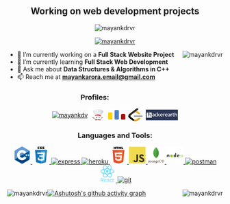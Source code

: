 <!-- <h1 align="center">Hi 👋, I'm Mayank Arora</h1> -->
<h2 align="center">Working on web development projects</h2>

<p align="center"> <img src="https://komarev.com/ghpvc/?username=mayankdrvr&label=Profile%20views&color=0e75b6&style=flat" alt="mayankdrvr" /> </p>

<p align="center"> <a href="https://github.com/ryo-ma/github-profile-trophy"><img src="https://github-profile-trophy.vercel.app/?username=mayankdrvr&theme=dracula&no-frame=true" alt="mayankdrvr" /></a> </p>

<img align="right"  height="100em" src="https://github-readme-stats.vercel.app/api/top-langs?username=mayankdrvr&show_icons=true&locale=en&layout=compact&theme=blue-green" alt="mayankdrvr" />

- 🔭 I’m currently working on a **Full Stack Website Project**
- 🌱 I’m currently learning **Full Stack Web Development** 
- 💬 Ask me about **Data Structures & Algorithms in C++** 
- 📫 Reach me at **mayankarora.email@gmail.com** 

<h3 align="center">Profiles:</h3>
<p align="center">
<a href="https://linkedin.com/in/mayankdv" target="_blank"><img align="center" src="https://raw.githubusercontent.com/rahuldkjain/github-profile-readme-generator/master/src/images/icons/Social/linked-in-alt.svg" alt="mayankdv" height="30" width="40" /></a>
<a href="https://www.codechef.com/users/mayankdv" target="blank"><img align="center" src="https://raw.githubusercontent.com/mayankdrvr/boilerplate_code/49fd43bd79c6b37ec2680581559fc4bc87380ef1/icons/icons8-codechef%20(1).svg" alt="mayankdv" height="30" width="40" /></a>
<a href="https://codeforces.com/profile/mayankdv" target="blank"><img align="center" src="https://raw.githubusercontent.com/mayankdrvr/boilerplate_code/1275a6fccacb4567eebe35b3a88efc0067bdfa70/icons/Codeforces.colored.svg" alt="mayankdv" height="30" width="40" /></a>
<a href="https://www.leetcode.com/mayankdv" target="blank"><img align="center" src="https://raw.githubusercontent.com/mayankdrvr/boilerplate_code/1275a6fccacb4567eebe35b3a88efc0067bdfa70/icons/leetcode2.svg" alt="mayankdv" height="30" width="40" /></a>
<a href="https://www.hackerearth.com/@mayankdv" target="blank"><img align="center" src="https://raw.githubusercontent.com/mayankdrvr/boilerplate_code/main/icons/hackerearth.jpg" alt="@mayankdv" height="25" width="75" /></a>
</p>

<h3 align="center">Languages and Tools:</h3>
<p align="center"> <a href="https://www.w3schools.com/cpp/" target="_blank"> <img src="https://raw.githubusercontent.com/devicons/devicon/master/icons/cplusplus/cplusplus-original.svg" alt="cplusplus" width="40" height="40"/>
<a href="https://www.w3schools.com/css/" target="_blank" rel="noreferrer"> <img src="https://raw.githubusercontent.com/devicons/devicon/master/icons/css3/css3-original-wordmark.svg" alt="css3" width="40" height="40"/> </a> <a href="https://expressjs.com" target="_blank" rel="noreferrer"> <img src="https://i.ibb.co/ckPHbQm/express-facebook-share.png" alt="express" width="60" height="40"/> </a> <a href="https://heroku.com" target="_blank" rel="noreferrer"> <img src="https://www.vectorlogo.zone/logos/heroku/heroku-icon.svg" alt="heroku" width="40" height="40"/> </a> <a href="https://www.w3.org/html/" target="_blank" rel="noreferrer"> <img src="https://raw.githubusercontent.com/devicons/devicon/master/icons/html5/html5-original-wordmark.svg" alt="html5" width="40" height="40"/> </a> <a href="https://developer.mozilla.org/en-US/docs/Web/JavaScript" target="_blank" rel="noreferrer"> <img src="https://raw.githubusercontent.com/devicons/devicon/master/icons/javascript/javascript-original.svg" alt="javascript" width="40" height="40"/> </a> <a href="https://www.mongodb.com/" target="_blank" rel="noreferrer"> <img src="https://raw.githubusercontent.com/devicons/devicon/master/icons/mongodb/mongodb-original-wordmark.svg" alt="mongodb" width="40" height="40"/> </a> <a href="https://nodejs.org" target="_blank" rel="noreferrer"> <img src="https://raw.githubusercontent.com/devicons/devicon/master/icons/nodejs/nodejs-original-wordmark.svg" alt="nodejs" width="40" height="40"/> </a> <a href="https://postman.com" target="_blank" rel="noreferrer"> <img src="https://www.vectorlogo.zone/logos/getpostman/getpostman-icon.svg" alt="postman" width="40" height="40"/> </a> <a href="https://reactjs.org/" target="_blank" rel="noreferrer"> <img src="https://raw.githubusercontent.com/devicons/devicon/master/icons/react/react-original-wordmark.svg" alt="react" width="40" height="40"/> </a> <a href="https://git-scm.com/" target="_blank" rel="noreferrer"> <img src="https://git-scm.com/images/logos/downloads/Git-Logo-1788C.svg" alt="git" width="40" height="40"/> </a> </p>
  
  

<img align="left"  height="150em" src="https://github-readme-stats.vercel.app/api?username=mayankdrvr&show_icons=true&locale=en&theme=blue-green" alt="mayankdrvr" /></p>

<img align="right"  height="150em" src="https://github-readme-streak-stats.herokuapp.com/?user=mayankdrvr&theme=blue-green" alt="mayankdrvr" /></p>
[![Ashutosh's github activity graph](https://github-readme-activity-graph.cyclic.app/graph?username=mayankdrvr&bg_color=000000&color=4b58be&line=8182df&point=34ea58&area=true&hide_border=true)](https://github.com/ashutosh00710/github-readme-activity-graph)
<!-- [![Ashutosh's github activity graph](https://github-readme-activity-graph.cyclic.app/graph?username=mayankdrvr&bg_color=000000&color=16e6e9&line=6466dd&point=23e74a&area=true&hide_border=true)](https://github.com/ashutosh00710/github-readme-activity-graph) -->
<!-- (https://github-readme-activity-graph.cyclic.app/graph?username=mayankdrvr&theme=github-compact)](https://github.com/ashutosh00710/github-readme-activity-graph) -->

<!-- <a href="https://github.com/mayankdrvr/github-readme-activity-graph"><img alt="Mayank Arora's Activity Graph" src="https://activity-graph.herokuapp.com/graph?username=mayankdrvr&bg_color=0D1117&color=5BCDEC&line=5BCDEC&point=FFFFFF&hide_border=true" /></a> -->
